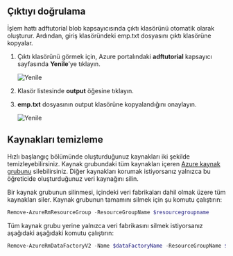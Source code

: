 ## <a name="verify-the-output"></a>Çıktıyı doğrulama
İşlem hattı adftutorial blob kapsayıcısında çıktı klasörünü otomatik olarak oluşturur. Ardından, giriş klasöründeki emp.txt dosyasını çıktı klasörüne kopyalar. 

1. Çıktı klasörünü görmek için, Azure portalındaki **adftutorial** kapsayıcı sayfasında **Yenile**’ye tıklayın. 
    
    ![Yenile](media/data-factory-quickstart-verify-output-cleanup/output-refresh.png)
2. Klasör listesinde **output** öğesine tıklayın. 
2. **emp.txt** dosyasının output klasörüne kopyalandığını onaylayın. 

    ![Yenile](media/data-factory-quickstart-verify-output-cleanup/output-file.png)

## <a name="clean-up-resources"></a>Kaynakları temizleme
Hızlı başlangıç bölümünde oluşturduğunuz kaynakları iki şekilde temizleyebilirsiniz. Kaynak grubundaki tüm kaynakları içeren [Azure kaynak grubunu](../articles/azure-resource-manager/resource-group-overview.md) silebilirsiniz. Diğer kaynakları korumak istiyorsanız yalnızca bu öğreticide oluşturduğunuz veri kaynağını silin.

Bir kaynak grubunun silinmesi, içindeki veri fabrikaları dahil olmak üzere tüm kaynakları siler. Kaynak grubunun tamamını silmek için şu komutu çalıştırın: 
```powershell
Remove-AzureRmResourceGroup -ResourceGroupName $resourcegroupname
```

Tüm kaynak grubu yerine yalnızca veri fabrikasını silmek istiyorsanız aşağıdaki aşağıdaki komutu çalıştırın: 

```powershell
Remove-AzureRmDataFactoryV2 -Name $dataFactoryName -ResourceGroupName $resourceGroupName
```
